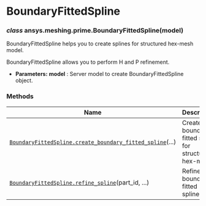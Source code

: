 <!-- vale off -->

# BoundaryFittedSpline

<a id="ansys.meshing.prime.BoundaryFittedSpline"></a>

### *class* ansys.meshing.prime.BoundaryFittedSpline(model)

BoundaryFittedSpline helps you to create splines for structured hex-mesh model.

BoundaryFittedSpline allows you to perform H and P refinement.

* **Parameters:**
  **model**
  : Server model to create BoundaryFittedSpline object.

<!-- !! processed by numpydoc !! -->

### Methods

| Name | Description |
|-----------------------------------------------------------------------------------------------------------------------------------------------------------------------------------------------------------------|----------------------------------------------------------|
| [`BoundaryFittedSpline.create_boundary_fitted_spline`](ansys.meshing.prime.BoundaryFittedSpline.create_boundary_fitted_spline.md#ansys.meshing.prime.BoundaryFittedSpline.create_boundary_fitted_spline)(...)   | Create boundary fitted spline for structured hex-mesh.   |
| [`BoundaryFittedSpline.refine_spline`](ansys.meshing.prime.BoundaryFittedSpline.refine_spline.md#ansys.meshing.prime.BoundaryFittedSpline.refine_spline)(part_id, ...)                                          | Refine boundary fitted splines.                          |
<!-- vale on -->